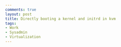```yaml
---
comments: true
layout: post
title: Directly booting a kernel and initrd in kvm
tags:
- Work
- Sysadmin
- Virtualization
---
```

